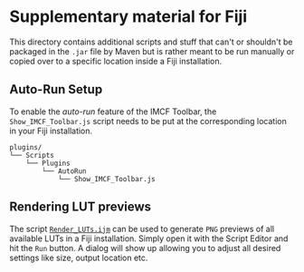 # Supplementary material for Fiji

This directory contains additional scripts and stuff that can't or shouldn't be
packaged in the `.jar` file by Maven but is rather meant to be run manually or
copied over to a specific location inside a Fiji installation.

## Auto-Run Setup

To enable the *auto-run* feature of the IMCF Toolbar, the `Show_IMCF_Toolbar.js`
script needs to be put at the corresponding location in your Fiji installation.

```text
plugins/
└── Scripts
    └── Plugins
        └── AutoRun
            └── Show_IMCF_Toolbar.js
```

## Rendering LUT previews

The script [`Render_LUTs.ijm`](scripts/Render_LUTs.ijm) can be used to generate
`PNG` previews of all available LUTs in a Fiji installation. Simply open it with
the Script Editor and hit the `Run` button. A dialog will show up allowing you
to adjust all desired settings like size, output location etc.
